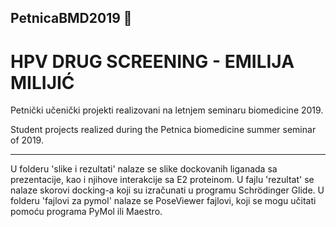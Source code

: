 ## PetnicaBMD2019  :star2:

# HPV DRUG SCREENING - EMILIJA MILIJIĆ # 

 Petnički učenički projekti realizovani na letnjem seminaru biomedicine 2019.
 
 Student projects realized during the Petnica biomedicine summer seminar of 2019.

----------------------------------------------------------------------------

U folderu 'slike i rezultati' nalaze se slike dockovanih liganada sa prezentacije, kao i njihove interakcije sa E2 proteinom. U fajlu 'rezultat' se nalaze skorovi docking-a koji su izračunati u programu Schrödinger Glide. U folderu 'fajlovi za pymol' nalaze se PoseViewer fajlovi, koji se mogu učitati pomoću programa PyMol ili Maestro. 
